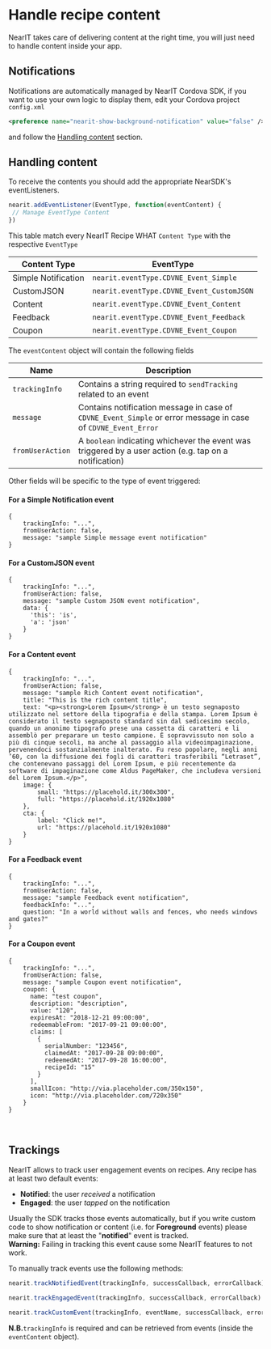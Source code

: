 # Handle recipe content

NearIT takes care of delivering content at the right time, you will just need to handle content inside your app.

## Notifications
Notifications are automatically managed by NearIT Cordova SDK, if you want to use your own logic to display them, edit your Cordova project `config.xml`
```xml
<preference name="nearit-show-background-notification" value="false" />
```
and follow the [Handling content](#handling_content) section.

## Handling content
To receive the contents you should add the appropriate NearSDK's eventListeners.
```js
nearit.addEventListener(EventType, function(eventContent) {
 // Manage EventType Content
})
```

This table match every NearIT Recipe WHAT `Content Type` with the respective `EventType`

| Content Type          | EventType                                   |
|-----------------------|---------------------------------------------|
|Simple Notification    | `nearit.eventType.CDVNE_Event_Simple`       |
|CustomJSON             | `nearit.eventType.CDVNE_Event_CustomJSON`   |
|Content                | `nearit.eventType.CDVNE_Event_Content`      |
|Feedback               | `nearit.eventType.CDVNE_Event_Feedback`     |
|Coupon                 | `nearit.eventType.CDVNE_Event_Coupon`       |

The `eventContent` object will contain the following fields

| Name                  | Description                |
|-----------------------|----------------------------|
| `trackingInfo`        | Contains a string required to `sendTracking` related to an event |
| `message`             | Contains notification message in case of `CDVNE_Event_Simple` or error message in case of `CDVNE_Event_Error` |
| `fromUserAction`      | A `boolean` indicating whichever the event was triggered by a user action (e.g. tap on a notification) |

Other fields will be specific to the type of event triggered:

#### For a Simple Notification event

```
{
    trackingInfo: "...",
    fromUserAction: false,
    message: "sample Simple message event notification"
}
```

#### For a CustomJSON event

```
{
    trackingInfo: "...",
    fromUserAction: false,
    message: "sample Custom JSON event notification",
    data: {
      'this': 'is',
      'a': 'json'
    }
}
```

#### For a Content event

```
{
    trackingInfo: "...",
    fromUserAction: false,
    message: "sample Rich Content event notification",
    title: "This is the rich content title",
    text: "<p><strong>Lorem Ipsum</strong> è un testo segnaposto utilizzato nel settore della tipografia e della stampa. Lorem Ipsum è considerato il testo segnaposto standard sin dal sedicesimo secolo, quando un anonimo tipografo prese una cassetta di caratteri e li assemblò per preparare un testo campione. È sopravvissuto non solo a più di cinque secoli, ma anche al passaggio alla videoimpaginazione, pervenendoci sostanzialmente inalterato. Fu reso popolare, negli anni ’60, con la diffusione dei fogli di caratteri trasferibili “Letraset”, che contenevano passaggi del Lorem Ipsum, e più recentemente da software di impaginazione come Aldus PageMaker, che includeva versioni del Lorem Ipsum.</p>",
    image: {
        small: "https://placehold.it/300x300",
        full: "https://placehold.it/1920x1080"
    },
    cta: {
        label: "Click me!",
        url: "https://placehold.it/1920x1080"
    }
}
```

#### For a Feedback event

```
{
    trackingInfo: "...",
    fromUserAction: false,
    message: "sample Feedback event notification",
    feedbackInfo: "...",
    question: "In a world without walls and fences, who needs windows and gates?"
}
```

#### For a Coupon event

```
{
    trackingInfo: "...",
    fromUserAction: false,
    message: "sample Coupon event notification",
    coupon: {
      name: "test coupon",
      description: "description",
      value: "120",
      expiresAt: "2018-12-21 09:00:00",
      redeemableFrom: "2017-09-21 09:00:00",
      claims: [
        {
          serialNumber: "123456",
          claimedAt: "2017-09-28 09:00:00",
          redeemedAt: "2017-09-28 16:00:00",
          recipeId: "15"
        }
      ],
      smallIcon: "http://via.placeholder.com/350x150",
      icon: "http://via.placeholder.com/720x350"
    }
}
```


<!--
## Fetch current user coupon (Not Yet Available)

We handle the complete emission and redemption coupon cycle in our platform, and we deliver a coupon content only when a coupon is emitted (you will not be notified of recipes when a profile has already received the coupon, even if the coupon is still valid).
You can ask the library to fetch the list of all the user current coupons with the method:
```js
nearit.getCoupons(successCallback, errorCallback)
```

The method will also return already redeemed coupons so you get to decide to filter them if necessary.
-->
<br>

## Trackings

NearIT allows to track user engagement events on recipes. Any recipe has at least two default events:

  - **Notified**: the user *received* a notification
  - **Engaged**: the user *tapped* on the notification

Usually the SDK tracks those events automatically, but if you write custom code to show notification or content (i.e. for **Foreground** events) please make sure that at least the "**notified**" event is tracked.
<br>**Warning:** Failing in tracking this event cause some NearIT features to not work.

To manually track events use the following methods:

```js
nearit.trackNotifiedEvent(trackingInfo, successCallback, errorCallback) // Track `Notified` Event

nearit.trackEngagedEvent(trackingInfo, successCallback, errorCallback) // Track `Engaged` Event

nearit.trackCustomEvent(trackingInfo, eventName, successCallback, errorCallback) // Track `eventName` Event
```
**N.B.**`trackingInfo` is required and can be retrieved from events (inside the `eventContent` object).


